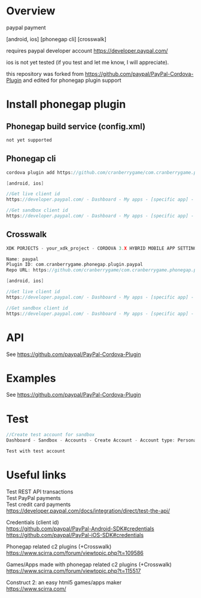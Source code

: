 # Overview #
paypal payment

[android, ios] [phonegap cli] [crosswalk]

requires paypal developer account https://developer.paypal.com/

ios is not yet tested (if you test and let me know, I will appreciate).

this repository was forked from https://github.com/paypal/PayPal-Cordova-Plugin and edited for phonegap plugin support
# Install phonegap plugin #

## Phonegap build service (config.xml) ##
```c
not yet supported
```
## Phonegap cli ##
```c
cordova plugin add https://github.com/cranberrygame/com.cranberrygame.phonegap.plugin.paypal

[android, ios]

//Get live client id
https://developer.paypal.com/ - Dashboard - My apps - [specific app] - Live credentials - Show - Click "Upgrade to a Premier or Business account" -... - Client ID:

//Get sandbox client id
https://developer.paypal.com/ - Dashboard - My apps - [specific app] - Sandbox credentials - Client ID:
```
## Crosswalk ##
```c
XDK PORJECTS - your_xdk_project - CORDOVA 3.X HYBRID MOBILE APP SETTINGS - PLUGINS AND PERMISSIONS - Third Party Plugins - Add a Third Party Plugin - Get Plugin from the Web -

Name: paypal
Plugin ID: com.cranberrygame.phonegap.plugin.paypal
Repo URL: https://github.com/cranberrygame/com.cranberrygame.phonegap.plugin.paypal

[android, ios]

//Get live client id
https://developer.paypal.com/ - Dashboard - My apps - [specific app] - Live credentials - Show - Click "Upgrade to a Premier or Business account" -... - Client ID:

//Get sandbox client id
https://developer.paypal.com/ - Dashboard - My apps - [specific app] - Sandbox credentials - Client ID:
```
# API #
See https://github.com/paypal/PayPal-Cordova-Plugin
# Examples #
See https://github.com/paypal/PayPal-Cordova-Plugin
# Test #
```c
//Create test account for sandbox
Dashboard - Sandbox - Accounts - Create Account - Account type: Personal (buyer account) - ... - Create Account

Test with test account
```
# Useful links #

Test REST API transactions<br>
Test PayPal payments<br>
Test credit card payments<br>
https://developer.paypal.com/docs/integration/direct/test-the-api/

Credentials (client id)<br>
https://github.com/paypal/PayPal-Android-SDK#credentials<br>
https://github.com/paypal/PayPal-iOS-SDK#credentials

Phonegap related c2 plugins (+Crosswalk)<br>
https://www.scirra.com/forum/viewtopic.php?t=109586

Games/Apps made with phonegap related c2 plugins (+Crosswalk)<br>
https://www.scirra.com/forum/viewtopic.php?t=115517

Construct 2: an easy html5 games/apps maker<br>
https://www.scirra.com/
